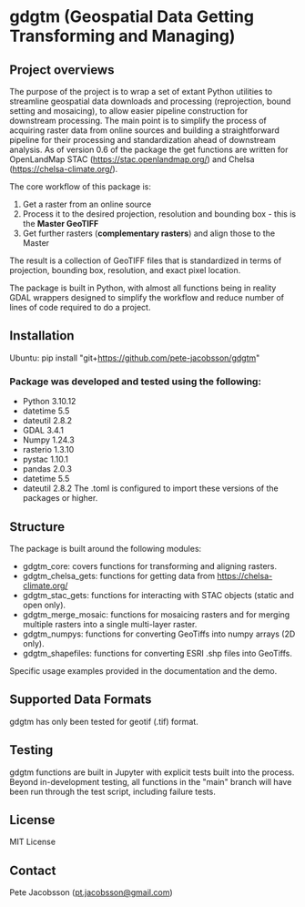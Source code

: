 # gdgtm (Geospatial Data Getting Transforming and Managing)

## Project overviews
The purpose of the project is to wrap a set of extant Python utilities to streamline geospatial data downloads and processing (reprojection, bound setting and mosaicing), to allow easier pipeline construction for downstream processing. The main point is to simplify the process of acquiring raster data from online sources and building a straightforward pipeline for their processing and standardization ahead of downstream analysis. As of version 0.6 of the package the get functions are written for OpenLandMap STAC (https://stac.openlandmap.org/) and Chelsa (https://chelsa-climate.org/).

The core workflow of this package is:
1. Get a raster from an online source
2. Process it to the desired projection, resolution and bounding box - this is the **Master GeoTIFF**
3. Get further rasters (**complementary rasters**) and align those to the Master

The result is a collection of GeoTIFF files that is standardized in terms of projection, bounding box, resolution, and exact pixel location.

The package is built in Python, with almost all functions being in reality GDAL wrappers designed to simplify the workflow and reduce number of lines of code required to do a project.


## Installation
Ubuntu: pip install "git+https://github.com/pete-jacobsson/gdgtm"

### Package was developed and tested using the following:
* Python 3.10.12
* datetime 5.5
* dateutil 2.8.2
* GDAL 3.4.1
* Numpy 1.24.3
* rasterio 1.3.10
* pystac 1.10.1
* pandas 2.0.3
* datetime 5.5
* dateutil 2.8.2
The .toml is configured to import these versions of the packages or higher.

## Structure
The package is built around the following modules:
- gdgtm_core: covers functions for transforming and aligning rasters.
- gdgtm_chelsa_gets: functions for getting data from https://chelsa-climate.org/
- gdgtm_stac_gets: functions for interacting with STAC objects (static and open only).
- gdgtm_merge_mosaic: functions for mosaicing rasters and for merging multiple rasters into a single multi-layer raster.
- gdgtm_numpys: functions for converting GeoTiffs into numpy arrays (2D only).
- gdgtm_shapefiles: functions for converting ESRI .shp files into GeoTiffs.

Specific usage examples provided in the documentation and the demo.


## Supported Data Formats
gdgtm has only been tested for geotif (.tif) format.

## Testing
gdgtm functions are built in Jupyter with explicit tests built into the process.
Beyond in-development testing, all functions in the "main" branch will have been run through the test script, including failure tests.

## License
MIT License

## Contact
Pete Jacobsson (pt.jacobsson@gmail.com)
